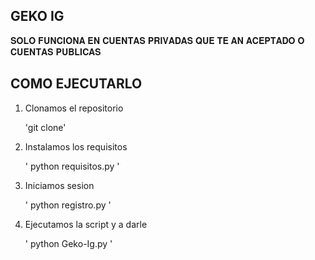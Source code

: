 ## GEKO IG
 𝐒𝐎𝐋𝐎 𝐅𝐔𝐍𝐂𝐈𝐎𝐍𝐀 𝐄𝐍 𝐂𝐔𝐄𝐍𝐓𝐀𝐒 𝐏𝐑𝐈𝐕𝐀𝐃𝐀𝐒 𝐐𝐔𝐄 𝐓𝐄 𝐀𝐍 𝐀𝐂𝐄𝐏𝐓𝐀𝐃𝐎 𝐎 𝐂𝐔𝐄𝐍𝐓𝐀𝐒 𝐏𝐔𝐁𝐋𝐈𝐂𝐀𝐒



 ## COMO EJECUTARLO
1. Clonamos el repositorio
   
   	'git clone'
   
3. Instalamos los requisitos
   
   	' python requisitos.py '
   
5. Iniciamos sesion
   
   	' python registro.py 	'
   
7. Ejecutamos la script y a darle
   
   	' python Geko-Ig.py 	'
